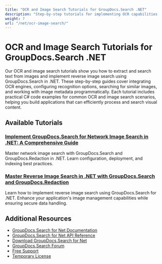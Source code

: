 ```yaml
---
title: "OCR and Image Search Tutorials for GroupDocs.Search .NET"
description: "Step-by-step tutorials for implementing OCR capabilities and reverse image search functionality with GroupDocs.Search for .NET."
weight: 7
url: "/net/ocr-image-search/"
---
```


# OCR and Image Search Tutorials for GroupDocs.Search .NET

Our OCR and image search tutorials show you how to extract and search text from images and implement reverse image search using GroupDocs.Search in .NET. These step-by-step guides cover integrating OCR engines, configuring recognition options, searching for similar images, and working with image metadata programmatically. Each tutorial includes practical C# code examples for common OCR and image search scenarios, helping you build applications that can efficiently process and search visual content.

## Available Tutorials

### [Implement GroupDocs.Search for Network Image Search in .NET&#58; A Comprehensive Guide](./groupdocs-search-network-image-search-net/)
Master network image search with GroupDocs.Search and GroupDocs.Redaction in .NET. Learn configuration, deployment, and indexing best practices.

### [Master Reverse Image Search in .NET with GroupDocs.Search and GroupDocs.Redaction](./groupdocs-search-redaction-net-reverse-image/)
Learn how to implement reverse image search using GroupDocs.Search for .NET. Enhance your application's image management capabilities while ensuring secure data handling.

## Additional Resources

- [GroupDocs.Search for Net Documentation](https://docs.groupdocs.com/search/net/)
- [GroupDocs.Search for Net API Reference](https://reference.groupdocs.com/search/net/)
- [Download GroupDocs.Search for Net](https://releases.groupdocs.com/search/net/)
- [GroupDocs.Search Forum](https://forum.groupdocs.com/c/search)
- [Free Support](https://forum.groupdocs.com/)
- [Temporary License](https://purchase.groupdocs.com/temporary-license/)
